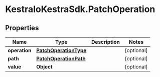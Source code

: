 # KestraIoKestraSdk.PatchOperation

## Properties

Name | Type | Description | Notes
------------ | ------------- | ------------- | -------------
**operation** | [**PatchOperationType**](PatchOperationType.md) |  | [optional] 
**path** | [**PatchOperationPath**](PatchOperationPath.md) |  | [optional] 
**value** | **Object** |  | [optional] 



